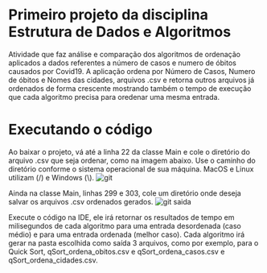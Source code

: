 # Primeiro projeto da disciplina Estrutura de Dados e Algoritmos 

Atividade que faz análise e comparação dos algoritmos de ordenação aplicados a dados referentes a número de casos e numero de óbitos causados por Covid19.
A aplicação ordena por Número de Casos, Numero de óbitos e Nomes das cidades, arquivos .csv e retorna outros arquivos já ordenados de forma crescente mostrando também o tempo de execução que cada algoritmo precisa para oredenar uma mesma entrada.

# Executando o código 
Ao baixar o projeto, vá até a linha 22 da classe Main e cole o diretório do arquivo .csv que seja ordenar, como na imagem abaixo.
Use o caminho do diretório conforme o sistema operacional de sua máquina. MacOS e Linux utilizam (/) e Windows (\\).
![git](https://user-images.githubusercontent.com/31939598/132149962-ea92dba1-9729-48de-b9b3-6c8786f34227.jpg)

Ainda na classe Main, linhas 299 e 303, cole um diretório onde deseja salvar os arquivos .csv ordenados gerados.
![git saida](https://user-images.githubusercontent.com/31939598/132150326-9df1d75d-aefd-40ba-981e-a68aae5b2663.jpg)

Execute o código na IDE, ele irá retornar os resultados de tempo em milisegundos de cada algoritmo para uma entrada desordenada (caso médio) e para uma entrada ordenada (melhor caso).
Cada algoritmo irá gerar na pasta escolhida como saída 3 arquivos, como por exemplo, para o Quick Sort, qSort_ordena_obitos.csv e qSort_ordena_casos.csv e qSort_ordena_cidades.csv.

